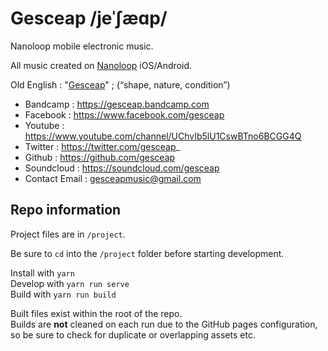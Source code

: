 # Gesceap /jeˈʃæɑp/

Nanoloop mobile electronic music.

All music created on [Nanoloop](https://www.nanoloop.com) iOS/Android.

Old English : "[Gesceap](https://en.wiktionary.org/wiki/gesceap)" ; (“shape, nature, condition”)

* Bandcamp : https://gesceap.bandcamp.com
* Facebook : https://www.facebook.com/gesceap
* Youtube : https://www.youtube.com/channel/UChvIb5lU1CswBTno6BCGG4Q
* Twitter : https://twitter.com/gesceap_
* Github : https://github.com/gesceap
* Soundcloud : https://soundcloud.com/gesceap
* Contact Email : gesceapmusic@gmail.com

## Repo information
Project files are in `/project`.

Be sure to `cd` into the `/project` folder before starting development.

Install with `yarn`  
Develop with `yarn run serve`  
Build with `yarn run build`  

Built files exist within the root of the repo.  
Builds are **not** cleaned on each run due to the GitHub pages configuration, so be sure to check for duplicate or overlapping assets etc.
